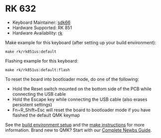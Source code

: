 # RK 632

* Keyboard Maintainer: [sdk66](https://github.com/sdk66)
* Hardware Supported: RK 851
* Hardware Availability: [rk](http://www.rkgaming.com)

Make example for this keyboard (after setting up your build environment):

    make rk/rk851us:default
        
Flashing example for this keyboard:

    make rk/rk851us:default:flash

To reset the board into bootloader mode, do one of the following:

* Hold the Reset switch mounted on the bottom side of the PCB while connecting the USB cable
* Hold the Escape key while connecting the USB cable (also erases persistent settings)
* Fn+R_Shift+Esc will reset the board to bootloader mode if you have flashed the default QMK keymap

See the [build environment setup](https://docs.qmk.fm/#/getting_started_build_tools) and the [make instructions](https://docs.qmk.fm/#/getting_started_make_guide) for more information. Brand new to QMK? Start with our [Complete Newbs Guide](https://docs.qmk.fm/#/newbs).

